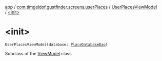[app](../../index.md) / [com.timgeldof.gustfinder.screens.userPlaces](../index.md) / [UserPlacesViewModel](index.md) / [&lt;init&gt;](./-init-.md)

# &lt;init&gt;

`UserPlacesViewModel(database: `[`PlaceDatabaseDao`](../../com.timgeldof.gustfinder.database/-place-database-dao/index.md)`)`

Subclass of the [ViewModel](#) class

